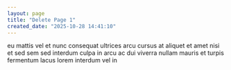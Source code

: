 ```yaml
---
layout: page
title: "Delete Page 1"
created_date: "2025-10-28 14:41:10"
---
```


eu mattis vel et nunc consequat ultrices arcu cursus at aliquet et amet nisi et sed sem sed interdum culpa in arcu ac dui viverra nullam mauris et turpis fermentum lacus lorem interdum vel in 
